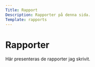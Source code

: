 ```yaml
---
Title: Rapport
Description: Rapporter på denna sida.
Template: rapports
---
```


Rapporter
==========================

Här presenteras de rapporter jag skrivit. 
